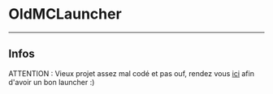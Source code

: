# OldMCLauncher
----------------------------------
## Infos 
ATTENTION :
Vieux projet assez mal codé et pas ouf, rendez vous [ici](https://github.com/gabliltraydev/McLauncher) afin d'avoir un bon launcher :)
